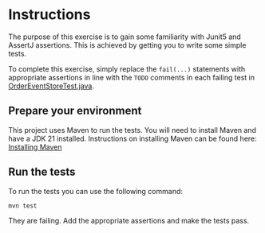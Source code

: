# Instructions

The purpose of this exercise is to gain some familiarity with Junit5 and AssertJ assertions. This is achieved by
getting you to write some simple tests.

To complete this exercise, simply replace the `fail(...)` statements with appropriate assertions in line with the `TODO`
comments in each failing test in [OrderEventStoreTest.java](./src/test/java/com/imc/school/OrderEventStoreTest.java).

## Prepare your environment

This project uses Maven to run the tests. You will need to install Maven and have a JDK 21 installed.
Instructions on installing Maven can be found here:
[Installing Maven](https://maven.apache.org/install.html)

## Run the tests

To run the tests you can use the following command:

```bash
mvn test
```

They are failing. Add the appropriate assertions and make the tests pass.